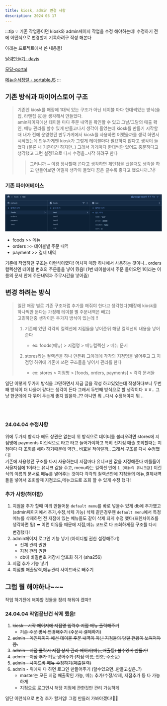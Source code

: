 ```yaml
---
title: kiosk, admin 변경 사항
description: 2024 03 17
---
```


:::tip 💡
기존 작업중이던 kiosk와 admin페이지 작업을 수정 해야하는데! 수정하기 전에 어떤식으로 변경할지 기록하려구 작성 해본다

아래는 프로젝트에서 쓴 내용들!

[달력만들기- dayjs](/docs/공책/dayjs.md)

[모달-portal](/docs/공책/Portal.md)

[메뉴순서정렬 - sortableJS](/docs/공책/sortableJS.md)
:::

## 기존 방식과 파이어스토어 구조

> 기존엔 kiosk를 매장에 1대씩 있는 구조가 아닌 테이블 마다 한대씩있는 방식(술집, 라멘집 등)을 생각해서 만들었다.
> <br /> amin페이지에선 테이블 마다 주문 내역을 확인할 수 있고 그날/그달의 매출 확인, 메뉴 관리를 할수 있게 만들고나서 생각이 들었는데 kiosk를 만들기 시작할때 내가 전에 운영했던 만두가게에서 kiosk를 사용하면 어땠을까를 생각 하면서 시작했는데 만두가게엔 kiosk가 그렇게 테이블마다 필요하지 않다고 생각이 들었다 (물론 내 기준이긴 하지만..) 그래서 가게마다 한대씩만 있어도 충분하다고 생각했고 그런 설정?으로 다시 수정을..시작 하려구 한다
>
> > 그러니까 ~ 이왕 장사할때 쓴다고 생각하면 체인점을 냈을때도 생각을 하고 만들어보면 어떨까 생각이 들었다 꿈은 클수록 좋다고 했으니까..?✌️

### 기존 파이어베이스

![alt text](./img/kiosk1.png)

- foods >> 메뉴
- orders >> 테이블별 주문 내역
- payment >> 결제 내역

기존에 작업하던 구조는 이런식이였다! 어차피 매장 하나에서 사용하는 것이니.. orders 컬렉션엔 테이블 번호의 주문들을 넣어 줬음! (1번 테이블에서 주문 들어오면 1이라는 이름의 문서 안에 주문내역과 주무시간을 넣어줌)

## 변경 하려는 방식

> 일단 매장 별로 기존 구조처럼 추가를 해줘야 한다고 생각했다(매장에 kiosk를 하나씩만 둔다는 가정해 테이블 별 주문내역은 빼고)
> <br /> 고민하던중 생각이든 두가지 방식이 있는데 !!
>
> 1. 기존에 있던 각각의 컬렉션에 지점들을 넣어준뒤 해당 컬렉션의 내용을 넣어준다
>
>    - ex: foods(메뉴) > 지점명 > 메뉴컬렉션 > 메뉴 문서
>
> 2. stores라는 컬렉션을 하나 만든뒤 그아래에 각각의 지점명을 넣어주고 그 지점명 하위에 기존에 쓰던 구조들을 넣어서 관리를 한다
>
>    - ex: stores > 지점명 > [foods, orders, payments] > 각각 문서들

일단 이렇게 두가지 방식을 고민하면서 지금 글을 작성 하고있었는데 작성하다보니 두번째 방식이 더 나을꺼 같다는 생각이 든다 그래서 두번째 방식으로 할 생각이다 ㅎㅎ.. 그냥 한군데에 다 묶어 두는게 좋지 않을까..?? 아니면 뭐 ..다시 수정해야지 뭐 ..

<br /><br />

### 24.04.04 수정사항

위에 두가지 방식다 해도 상관은 없는데 위 방식으로 데이터를 불러오려면 stores에 지점명에 payments 이런식으로 타고 타고 들어가야하고 특히 전지점 매출 조회할때는 지점마다 다 조회를 해야 하기때문에 약간.. 비효율 적이랄까.. 그래서 구조를 다시 수정했다!
<br />
기존에 사용했던 구조를 다시 사용하는데 지점마다 유니크한 값을 지정해준다 예를들어 서울지점에 1이라는 유니크 값을 주고, menu라는 컬렉션 안에 `1_[메뉴의 유니크값]` 이런식의 이름의 문서로 메뉴를 넣어주는 것이다 각각의 컬렉션안에 지점들의 메뉴,결제내역들을 넣어서 조회할때 지점코드,메뉴코드로 조회 할 수 있게 수정 했다!
<br />

### 추가 사항(해야함)

1. 지점을 추가 할때 미리 만들어둔 `default menu`를 바로 넣을수 있게 db에 추가했고(admin페이지에서 추가,수정,삭제 가능) 삭제 같은경우헨 `default menu`에서 특정 메뉴를 삭제하면 전 지점에 있는 메뉴들도 같이 삭제 되게 수정 했다(프렌차이즈를 생각하면 됨) ⬅️ 이런 이유들 때문에 지점,메뉴 코드로 다 조회하게끔 구조를 다시 변경했다!
2. admin페이지 로그인 기능 넣기 (아이디별 권한 설정해주기)
   - 전체 관리 권한
   - 지점 관리 권한
   - db에 비밀번호 저장시 암호화 하기 (sha256)
3. 지점 추가 기능 넣기
4. 지점별 매출달력,메뉴관리 사이드바로 빼주기

## 그럼 뭘 해야하나~~~

작업 하기전에 해야할 것들을 정리 해둬야 겠따!!

### 24.04.04 작업끝난건 삭제 했음!

1. ~~kiosk - 시작 페이지에 지점명 입력후 지점 메뉴 출력해주기~~
   - ~~기존 주문 방식 변경해주기 (주문시 결제하기)~~
2. ~~admin - 메인페이지 에선 테이블 주문 내역이 아닌 지점들의 당일 현황이 보여져야함.~~
3. ~~admin - 지점 클릭시 지점 상세 관리 페이지(메뉴,매출등) 볼수있게 만들기!~~
4. ~~admin - 지점 추가 기능 넣어주기 (지점 이름, 번호, 주소등)~~
5. ~~admin - 사이드바 메뉴 수정하기(매출달력)~~
6. admin - 위에꺼 다 하면 로그인 만들어주기 (할수있으면..만들고싶은..?)
   - master는 모든 지점 매출확인 가능, 메뉴 추가/수정/삭제, 지점추가 등 다 가능하게
   - 지점으로 로그인시 해당 지점에 관한것만 관리 가능하게

일단 이런식으로 변경 추가 할거임! 그럼 만들러 가봐야겠다!👨‍💻
